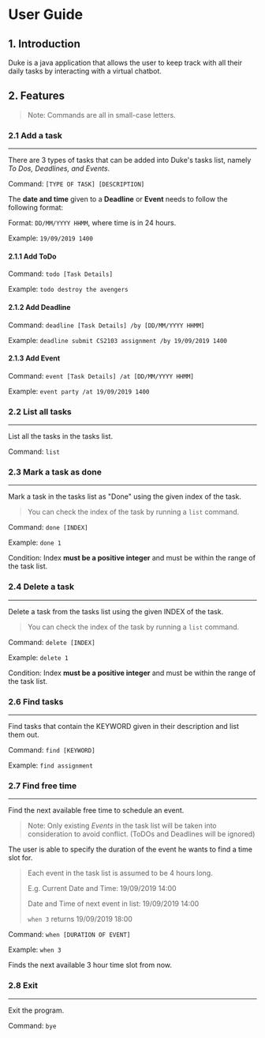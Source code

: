 # User Guide
## 1. Introduction
Duke is a java application that allows the user to keep track with all their daily tasks by interacting with 
a virtual chatbot.

## 2. Features 
> Note: Commands are all in small-case letters.
### 2.1 Add a task
---
There are 3 types of tasks that can be added into Duke's tasks list, namely *To Dos, Deadlines, and Events*.

Command: `[TYPE OF TASK] [DESCRIPTION]`

The **date and time** given to a **Deadline** or **Event** needs to follow the following format:

Format: `DD/MM/YYYY HHMM`, where time is in 24 hours.

Example: `19/09/2019 1400`
    
#### 2.1.1 Add ToDo
Command: `todo [Task Details]`

Example: `todo destroy the avengers`

#### 2.1.2 Add Deadline
Command: `deadline [Task Details] /by [DD/MM/YYYY HHMM]`

Example: `deadline submit CS2103 assignment /by 19/09/2019 1400`

#### 2.1.3 Add Event
Command: `event [Task Details] /at [DD/MM/YYYY HHMM]`

Example: `event party /at 19/09/2019 1400`

### 2.2 List all tasks 
---
List all the tasks in the tasks list.

Command: `list`


### 2.3 Mark a task as done
---
Mark a task in the tasks list as "Done" using the given index of the task.
> You can check the index of the task by running a `list` command.

Command: `done [INDEX]`

Example: `done 1`

Condition: 
Index **must be a positive integer** and must be within the range of the task list.


### 2.4 Delete a task 
---
Delete a task from the tasks list using the given INDEX of the task.
> You can check the index of the task by running a `list` command.

Command: `delete [INDEX]`

Example: `delete 1`

Condition: 
Index **must be a positive integer** and must be within the range of the task list.


### 2.6 Find tasks 
---
Find tasks that contain the KEYWORD given in their description and list them out.

Command: `find [KEYWORD]`

Example: `find assignment`

### 2.7 Find free time
---
Find the next available free time to schedule an event.
>Note: Only existing *Events* in the task list will be taken into consideration to avoid conflict. 
>(ToDOs and Deadlines will be ignored)

The user is able to specify the duration of the event he wants to find a time slot for.
>Each event in the task list is assumed to be 4 hours long. 
>
>E.g. Current Date and Time: 19/09/2019 14:00
>
>Date and Time of next event in list: 19/09/2019 14:00  
>
>`when 3` returns 19/09/2019 18:00

Command: `when [DURATION OF EVENT]`

Example: `when 3` 

Finds the next available 3 hour time slot from now.


### 2.8 Exit 
---
Exit the program.

Command: `bye`
